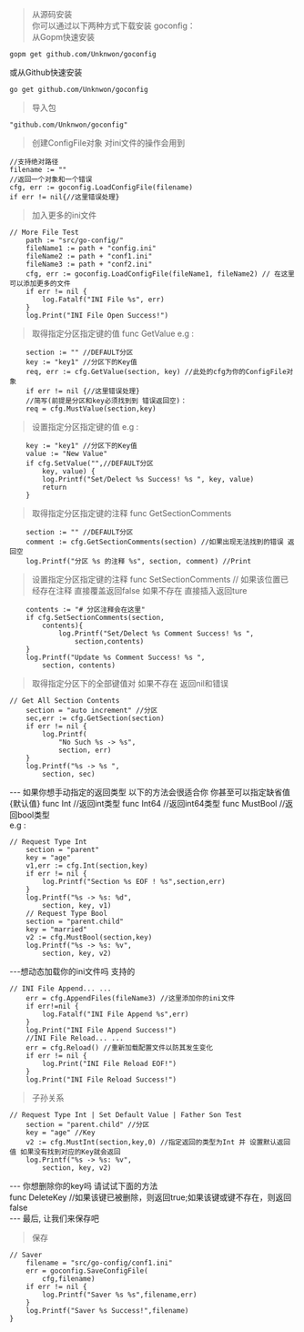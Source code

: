 > 从源码安装  
你可以通过以下两种方式下载安装 goconfig：  
从Gopm快速安装  
```
gopm get github.com/Unknwon/goconfig
```
或从Github快速安装  
```
go get github.com/Unknwon/goconfig
```

> 导入包
```
"github.com/Unknwon/goconfig"
```

> 创建ConfigFile对象 对ini文件的操作会用到 
```
//支持绝对路径
filename := ""
//返回一个对象和一个错误
cfg, err := goconfig.LoadConfigFile(filename)
if err != nil{//这里错误处理}
```
> 加入更多的ini文件
```
// More File Test
	path := "src/go-config/"
	fileName1 := path + "config.ini"
	fileName2 := path + "conf1.ini"
	fileName3 := path + "conf2.ini"
	cfg, err := goconfig.LoadConfigFile(fileName1, fileName2) // 在这里可以添加更多的文件
	if err != nil {
		log.Fatalf("INI File %s", err)
	}
	log.Print("INI File Open Success!")
```

> 取得指定分区指定键的值
func GetValue
e.g :
```
	section := "" //DEFAULT分区
	key := "key1" //分区下的Key值
	req, err := cfg.GetValue(section, key) //此处的cfg为你的ConfigFile对象
    if err != nil {//这里错误处理}
    //简写(前提是分区和key必须找到到 错误返回空)：
    req = cfg.MustValue(section,key)
```

> 设置指定分区指定键的值
e.g :
```
    key := "key1" //分区下的Key值
    value := "New Value"
	if cfg.SetValue("",//DEFAULT分区
		key, value) {
		log.Printf("Set/Delect %s Success! %s ", key, value)
		return
	}
```

> 取得指定分区指定键的注释 func GetSectionComments
```
    section := "" //DEFAULT分区
	comment := cfg.GetSectionComments(section) //如果出现无法找到的错误 返回空
	log.Printf("分区 %s 的注释 %s", section, comment) //Print
```

> 设置指定分区指定键的注释 func SetSectionComments
// 如果该位置已经存在注释 直接覆盖返回false 如果不存在 直接插入返回ture
```
    contents := "# 分区注释会在这里"
	if cfg.SetSectionComments(section,
		contents){
			log.Printf("Set/Delect %s Comment Success! %s ",
				section,contents)
	}
	log.Printf("Update %s Comment Success! %s ",
		section, contents)
```  
> 取得指定分区下的全部键值对 如果不存在 返回nil和错误
```
// Get All Section Contents
	section = "auto increment" //分区
	sec,err := cfg.GetSection(section)
	if err != nil {
		log.Printf(
			"No Such %s -> %s",
			section, err)
	}
	log.Printf("%s -> %s ",
		section, sec)
```
--- 如果你想手动指定的返回类型 以下的方法会很适合你 你甚至可以指定缺省值{默认值}
func Int //返回int类型
func Int64 //返回int64类型
func MustBool //返回bool类型  
e.g :
```
// Request Type Int
	section = "parent"
	key = "age"
	v1,err := cfg.Int(section,key)
	if err != nil {
		log.Printf("Section %s EOF ! %s",section,err)
	}
	log.Printf("%s -> %s: %d",
		section, key, v1)
	// Request Type Bool
	section = "parent.child"
	key = "married"
	v2 := cfg.MustBool(section,key)
	log.Printf("%s -> %s: %v",
		section, key, v2)
```
---想动态加载你的ini文件吗 支持的
```
// INI File Append... ...
	err = cfg.AppendFiles(fileName3) //这里添加你的ini文件
	if err!=nil {
		log.Fatalf("INI File Append %s",err)
	}
	log.Print("INI File Append Success!")
	//INI File Reload... ... 
	err = cfg.Reload() //重新加载配置文件以防其发生变化
	if err != nil {
		log.Print("INI File Reload EOF!")
	}
	log.Print("INI File Reload Success!")
```
> 子孙关系
```
// Request Type Int | Set Default Value | Father Son Test
	section = "parent.child" //分区
	key = "age" //Key
	v2 := cfg.MustInt(section,key,0) //指定返回的类型为Int 并 设置默认返回值 如果没有找到对应的Key就会返回
	log.Printf("%s -> %s: %v",
		section, key, v2)
```  
--- 你想删除你的key吗 请试试下面的方法  
func DeleteKey //如果该键已被删除，则返回true;如果该键或键不存在，则返回false  
--- 最后, 让我们来保存吧  
> 保存
```
// Saver
	filename = "src/go-config/conf1.ini"
	err = goconfig.SaveConfigFile(
		cfg,filename)
	if err != nil {
		log.Printf("Saver %s %s",filename,err)
	}
	log.Printf("Saver %s Success!",filename)
}
```





